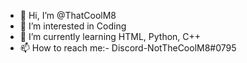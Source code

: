- 👋 Hi, I’m @ThatCoolM8
- 👀 I’m interested in Coding
- 🌱 I’m currently learning HTML, Python, C++
- 📫 How to reach me:- Discord-NotTheCoolM8#0795

<!---
ProCoder64/ProCoder64 is a ✨ special ✨ repository because its `README.md` (this file) appears on your GitHub profile.
You can click the Preview link to take a look at your changes.
--->
